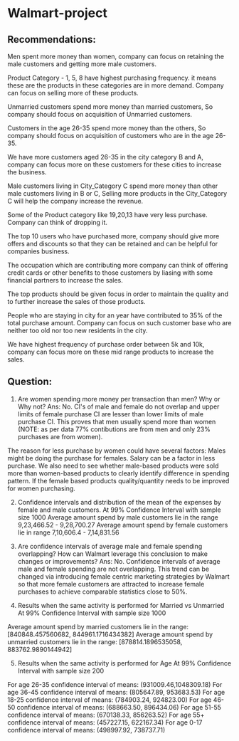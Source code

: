 # Walmart-project

## Recommendations:
Men spent more money than women, company can focus on retaining the male customers and getting more male customers.

Product Category - 1, 5, 8 have highest purchasing frequency. it means these are the products in these categories are in more demand. Company can focus on selling more of these products.

Unmarried customers spend more money than married customers, So company should focus on acquisition of Unmarried customers.

Customers in the age 26-35 spend more money than the others, So company should focus on acquisition of customers who are in the age 26-35.

We have more customers aged 26-35 in the city category B and A, company can focus more on these customers for these cities to increase the business.

Male customers living in City_Category C spend more money than other male customers living in B or C, Selling more products in the City_Category C will help the company increase the revenue.

Some of the Product category like 19,20,13 have very less purchase. Company can think of dropping it.

The top 10 users who have purchased more, company should give more offers and discounts so that they can be retained and can be helpful for companies business.

The occupation which are contributing more company can think of offering credit cards or other benefits to those customers by liasing with some financial partners to increase the sales.

The top products should be given focus in order to maintain the quality and to further increase the sales of those products.

People who are staying in city for an year have contributed to 35% of the total purchase amount. Company can focus on such customer base who are neither too old nor too new residents in the city.

We have highest frequency of purchase order between 5k and 10k, company can focus more on these mid range products to increase the sales.

## Question:
1. Are women spending more money per transaction than men? Why or Why not?
Ans: No. CI's of male and female do not overlap and upper limits of female purchase CI are lesser than lower limits of male purchase CI. This proves that men usually spend more than women (NOTE: as per data 77% contibutions are from men and only 23% purchases are from women).

The reason for less purchase by women could have several factors: Males might be doing the purchase for females. Salary can be a factor in less purchase. We also need to see whether male-based products were sold more than women-based products to clearly identify difference in spending pattern. If the female based products quality/quantity needs to be improved for women purchasing.

2. Confidence intervals and distribution of the mean of the expenses by female and male customers.
At 99% Confidence Interval with sample size 1000 Average amount spend by male customers lie in the range 9,23,466.52 - 9,28,700.27 Average amount spend by female customers lie in range 7,10,606.4 - 7,14,831.56

3. Are confidence intervals of average male and female spending overlapping? How can Walmart leverage this conclusion to make changes or improvements?
Ans: No. Confidence intervals of average male and female spending are not overlapping. This trend can be changed via introducing female centric marketing strategies by Walmart so that more female customers are attracted to increase female purchases to achieve comparable statistics close to 50%.

4. Results when the same activity is performed for Married vs Unmarried
At 99% Confidence Interval with sample size 1000

Average amount spend by married customers lie in the range: [840848.457560682, 844961.1716434382] Average amount spend by unmarried customers lie in the range: [878814.1896535058, 883762.9890144942]

5. Results when the same activity is performed for Age
At 99% Confidence Interval with sample size 200

For age 26-35 confidence interval of means: (931009.46,1048309.18) For age 36-45 confidence interval of means: (805647.89, 953683.53) For age 18-25 confidence interval of means: (784903.24, 924823.00) For age 46-50 confidence interval of means: (688663.50, 896434.06) For age 51-55 confidence interval of means: (670138.33, 856263.52) For age 55+ confidence interval of means: (457227.15, 622167.34) For age 0-17 confidence interval of means: (498997.92, 738737.71)
